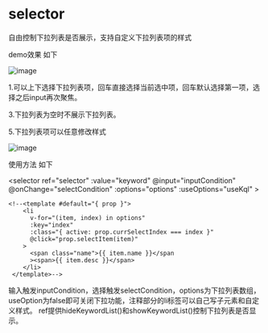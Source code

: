 # selector
自由控制下拉列表是否展示，支持自定义下拉列表项的样式

demo效果 如下

![image](https://user-images.githubusercontent.com/52400220/115375892-cb555900-a200-11eb-89ac-cbf1a5fc9122.png)

1.可以上下选择下拉列表项，回车直接选择当前选中项，回车默认选择第一项，选择之后input再次聚焦。

3.下拉列表为空时不展示下拉列表。

5.下拉列表项可以任意修改样式

![image](https://user-images.githubusercontent.com/52400220/115375656-96490680-a200-11eb-9b5f-407340c072ef.png)

使用方法 如下

<selector
      ref="selector"
      :value="keyword"
      @input="inputCondition"
      @onChange="selectCondition"
      :options="options"
      :useOptions="useKql"
    >

    <!--<template #default="{ prop }">
        <li
          v-for="(item, index) in options"
          :key="index"
          :class="{ active: prop.currSelectIndex === index }"
          @click="prop.selectItem(item)"
        >
          <span class="name">{{ item.name }}</span
          ><span>{{ item.desc }}</span>
        </li>
     </template>-->
     
</selector>

输入触发inputCondition，选择触发selectCondition，options为下拉列表数组，useOption为false即可关闭下拉功能，注释部分的li标签可以自己写子元素和自定义样式。
ref提供hideKeywordList()和showKeywordList()控制下拉列表是否显示。
